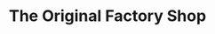 ---
title: "The Original Factory Shop"
url: /chepstow/the-original-factory-shop/
shop: Warenhaus
---